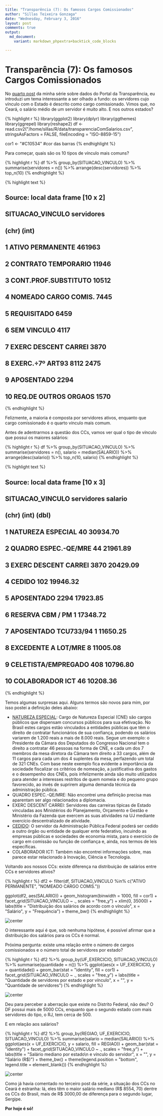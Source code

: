 ```yaml
---
title: "Transparência (7): Os famosos Cargos Comissionados"
author: "Sillas Teixeira Gonzaga"
date: "Wednesday, February 3, 2016"
layout: post
comments: true
output:
  md_document:
    variant: markdown_phpextra+backtick_code_blocks

---
```





# Transparência (7): Os famosos Cargos Comissionados

No [quarto post](http://sillasgonzaga.github.io/blog/transparenciaParte4/) da minha série sobre dados do Portal da Transparência, eu introduzi um tema interessante a ser olhado a fundo: os servidores cujo vínculo com o Estado é descrito como cargo comissionado. Vimos que, no Ceará, o salário médio de um servidor é muito alto. E nos outros estados?


{% highlight r %}
library(ggplot2)
library(dplyr)
library(ggthemes)
library(ggrepel)
library(reshape2)
df <- read.csv2("/home/sillas/R/data/transparenciaComSalarios.csv", stringsAsFactors = FALSE, fileEncoding = "ISO-8859-15")

cor1 <- "#C10534" #cor das barras
{% endhighlight %}

Para começar, quais são os 10 tipos de vínculo mais comuns?


{% highlight r %}
df %>%
  group_by(SITUACAO_VINCULO) %>%
  summarise(servidores = n()) %>%
  arrange(desc(servidores)) %>%
  top_n(10)
{% endhighlight %}



{% highlight text %}
## Source: local data frame [10 x 2]
## 
##        SITUACAO_VINCULO servidores
##                   (chr)      (int)
## 1      ATIVO PERMANENTE     461963
## 2   CONTRATO TEMPORARIO      11946
## 3  CONT.PROF.SUBSTITUTO      10512
## 4  NOMEADO CARGO COMIS.       7445
## 5           REQUISITADO       6459
## 6           SEM VINCULO       4117
## 7  EXERC DESCENT CARREI       3870
## 8  EXERC.÷7º ART93 8112       2475
## 9            APOSENTADO       2294
## 10 REQ.DE OUTROS ORGAOS       1570
{% endhighlight %}

Felizmente, a maioria é composta por servidores ativos, enquanto que cargo comissionado é o quarto vínculo mais comum.

Antes de adentrarmos a questão dos CCs, vamos ver qual o tipo de vínculo que possui os maiores salários:


{% highlight r %}
df %>%
  group_by(SITUACAO_VINCULO) %>%
  summarise(servidores = n(),
            salario = median(SALARIO)) %>%
  arrange(desc(salario)) %>%
  top_n(10, salario)
{% endhighlight %}



{% highlight text %}
## Source: local data frame [10 x 3]
## 
##        SITUACAO_VINCULO servidores  salario
##                   (chr)      (int)    (dbl)
## 1     NATUREZA ESPECIAL         40 30934.70
## 2  QUADRO ESPEC.-QE/MRE         44 21961.89
## 3  EXERC DESCENT CARREI       3870 20429.09
## 4                CEDIDO        102 19946.32
## 5            APOSENTADO       2294 17923.85
## 6      RESERVA CBM / PM          1 17348.72
## 7  APOSENTADO TCU733/94          1 11650.25
## 8   EXCEDENTE A LOT/MRE          8 11005.08
## 9   CELETISTA/EMPREGADO        408 10796.80
## 10      COLABORADOR ICT         46 10208.36
{% endhighlight %}

Temos algumas surpresas aqui. Alguns termos são novos para mim, por isso postei a definição deles abaixo:

* [NATUREZA ESPECIAL](https://pt.wikipedia.org/wiki/Cargo_de_Natureza_Especial): Cargo de Natureza Especial (CNE) são cargos públicos que dispensam concursos públicos para sua efetivação. No Brasil estes cargos estão vinculados a entidades públicas que têm o direito de contratar funcionários de sua confiança, podendo os salários variarem de 1.200 reais a mais de 8.000 reais. Segue um exemplo: o Presidente da Câmara dos Deputados do Congresso Nacional tem o direito a contratar 46 pessoas na forma de CNE, e cada um dos 7 membros da mesa diretora da Câmara tem direito a 33 cargos, além de 11 cargos para cada um dos 4 suplentes da mesa, perfazendo um total de 321 CNEs. Com base neste exemplo fica evidente a importância da sociedade fiscalizar os critérios de nomeação, a justificativa dos gastos e o desempenho dos CNEs, pois infelizmente ainda são muito utilizados para atender a interesses restritos de quem nomeia e do pequeno grupo favorecido, ao invés de suprirem alguma demanda técnica da administração pública.  
* QUADRO ESPEC.-QE/MRE: Não encontrei uma definição precisa mas aparentam ser algo relacionados a diplomacia.  
* EXERC DESCENT CARREI: Servidores das carreiras típicas de Estado vinculadas aos Ministérios do Planejamento, Orçamento e Gestão e Ministério da Fazenda que exercem as suas atividades na UJ mediante exercício descentralizado de atividade.  
* [CEDIDO](https://jus.com.br/artigos/21640/cessao-e-requisicao-de-servidor-publico-federal): O servidor da Administração Pública Federal poderá ser cedido a outro órgão ou entidade de qualquer ente federativo, incuindo as empresas públicas e sociedades de economia mista, para o exercício de cargo em comissão ou função de confiança e, ainda, nos termos de leis específicas.
* COLABORADOR ICT: Também não encontrei informações sobre, mas parece estar relacionado à Inovação, Ciência e Tecnologia.

Voltando aos nossos CCs: existe diferença na distribuição de salários entre CCs e servidores ativos?


{% highlight r %}
df2 <- filter(df, SITUACAO_VINCULO %in% c("ATIVO PERMANENTE", "NOMEADO CARGO COMIS."))
  
ggplot(df2, aes(SALARIO)) +
  geom_histogram(binwidth = 1000, fill = cor1) +
  facet_grid(SITUACAO_VINCULO ~ ., scales = "free_y") +
  xlim(0, 35000) +
  labs(title = "Distribuição dos salários de acordo com o vínculo", x = "Salário", y = "Frequência") +
  theme_bw()
{% endhighlight %}

![center](/figs/transparenciaParte7/unnamed-chunk-4-1.png) 

O interessante aqui é que, sob nenhuma hipótese, é possível afirmar que a distribuição dos salários para os CCs é normal.

Próxima pergunta: existe uma relação entre o número de cargos comissionados e o número total de servidores por estado?


{% highlight r %}
df2 %>%
  group_by(UF_EXERCICIO, SITUACAO_VINCULO) %>%
  summarise(quantidade = n()) %>%
  ggplot(aes(x = UF_EXERCICIO, y = quantidade)) +
    geom_bar(stat = "identity", fill = cor1) +
    facet_grid(SITUACAO_VINCULO ~ ., scales = "free_y") +
    labs(title = "Quantidade de servidores por estado e por vínculo", x = "", y = "Quantidade de servidores")
{% endhighlight %}

![center](/figs/transparenciaParte7/unnamed-chunk-5-1.png) 

Deu para perceber a aberração que existe no Distrito Federal, não deu? O DF possui mais de 5000 CCs, enquanto que o segundo estado com mais servidores do tipo, o RJ, tem cerca de 500.

E em relação aos salários?


{% highlight r %}
df2 %>%
  group_by(REGIAO, UF_EXERCICIO, SITUACAO_VINCULO) %>%
  summarise(salario = median(SALARIO)) %>%
  ggplot(aes(x = UF_EXERCICIO, y = salario, fill = REGIAO)) +
    geom_bar(stat = "identity") +
    facet_grid(SITUACAO_VINCULO ~ ., scales = "free_y") +
    labs(title = "Salário mediano por estado\n e vínculo do servidor", x = "", y = "Salário (R$)") +
    theme_bw() +
    theme(legend.position = "bottom", legend.title = element_blank())
{% endhighlight %}

![center](/figs/transparenciaParte7/unnamed-chunk-6-1.png) 

Como já havia comentado no terceiro post da série, a situação dos CCs no Ceará é estranha: lá, eles têm o maior salário mediano (R$ 8554, 70) dentre os CCs do Brasil, mais de R$ 3000,00 de diferença para o segundo lugar, Sergipe.

**Por hoje é só!**




